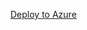[Deploy to Azure](https://docs.microsoft.com/en-us/azure/azure-resource-manager/templates/deploy-to-azure-button)
